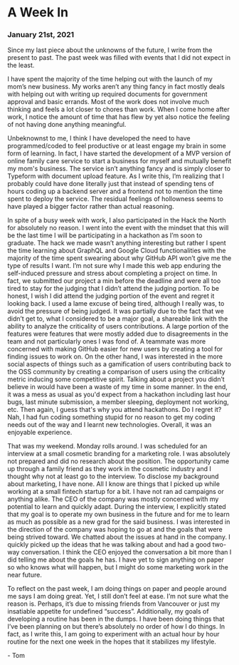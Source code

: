 # A Week In

### January 21st, 2021

Since my last piece about the unknowns of the future, I write from the present to past. The past week was filled with events that I did not expect in the least.

I have spent the majority of the time helping out with the launch of my mom’s new business. My works aren’t any thing fancy in fact mostly deals with helping out with writing up required documents for government approval and basic errands. Most of the work does not involve much thinking and feels a lot closer to chores than work. When I come home after work, I notice the amount of time that has flew by yet also notice the feeling of not having done anything meaningful.

Unbeknownst to me, I think I have developed the need to have programmed/coded to feel productive or at least engage my brain in some form of learning. In fact, I have started the development of a MVP version of online family care service to start a business for myself and mutually benefit my mom's business. The service isn’t anything fancy and is simply closer to Typeform with document upload feature. As I write this, I’m realizing that I probably could have done literally just that instead of spending tens of hours coding up a backend server and a frontend not to mention the time spent to deploy the service. The residual feelings of hollowness seems to have played a bigger factor rather than actual reasoning. 

In spite of a busy week with work, I also participated in the Hack the North for absolutely no reason. I went into the event with the mindset that this will be the last time I will be participating in a hackathon as I’m soon to graduate. The hack we made wasn’t anything interesting but rather I spent the time learning about GraphQL and Google Cloud functionalities with the majority of the time spent swearing about why GitHub API won’t give me the type of results I want. I’m not sure why I made this web app enduring the self-induced pressure and stress about completing a project on time. In fact, we submitted our project a min before the deadline and were all too tired to stay for the judging that I didn’t attend the judging portion. To be honest, I wish I did attend the judging portion of the event and regret it looking back. I used a lame excuse of being tired, although I really was, to avoid the pressure of being judged. It was partially due to the fact that we didn’t get to, what I considered to be a major goal, a shareable link with the ability to analyze the criticality of users contributions. A large portion of the features were features that were mostly added due to disagreements in the team and not particularly ones I was fond of. A teammate was more concerned with making GitHub easier for new users by creating a tool for finding issues to work on. On the other hand, I was interested in the more social aspects of things such as a gamification of users contributing back to the OSS community by creating a comparison of users using the criticality metric inducing some competitive spirit. Talking about a project you didn’t believe in would have been a waste of my time in some manner. In the end, it was a mess as usual as you'd expect from a hackathon including last hour bugs, last minute submission, a member sleeping, deployment not working, etc. Then again, I guess that's why you attend hackathons. Do I regret it? Nah, I had fun coding something stupid for no reason to get my coding needs out of the way and I learnt new technologies. Overall, it was an enjoyable experience.

That was my weekend. Monday rolls around. I was scheduled for an interview at a small cosmetic branding for a marketing role. I was absolutely not prepared and did no research about the position. The opportunity came up through a family friend as they work in the cosmetic industry and I thought why not at least go to the interview. To disclose my background about marketing, I have none. All I know are things that I picked up while working at a small fintech startup for a bit. I have not ran ad campaigns or anything alike. The CEO of the company was mostly concerned with my potential to learn and quickly adapt. During the interview, I explicitly stated that my goal is to operate my own business in the future and for me to learn as much as possible as a new grad for the said business. I was interested in the direction of the company was hoping to go at and the goals that were being strived toward. We chatted about the issues at hand in the company. I quickly picked up the ideas that he was talking about and had a good two-way conversation. I think the CEO enjoyed the conversation a bit more than I did telling me about the goals he has. I have yet to sign anything on paper so who knows what will happen, but I might do some marketing work in the near future. 

To reflect on the past week, I am doing things on paper and people around me says I am doing great. Yet, I still don’t feel at ease. I’m not sure what the reason is. Perhaps, it’s due to missing friends from Vancouver or just my insatiable appetite for undefined “success”. Additionally, my goals of developing a routine has been in the dumps. I have been doing things that I’ve been planning on but there’s absolutely no order of how I do things. In fact, as I write this, I am going to experiment with an actual hour by hour routine for the next one week in the hopes that it stabilizes my lifestyle.

\- Tom
